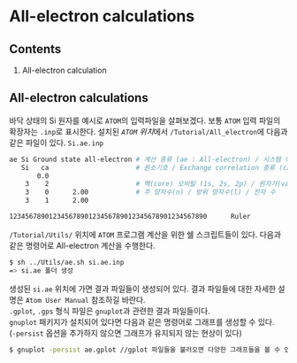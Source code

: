All-electron calculations
===============================
## Contents
1. All-electron calculation

## All-electron calculations

바닥 상태의 Si 원자를 예시로 `ATOM`의 입력파일을 살펴보겠다. 보통 `ATOM` 입력 파일의 확장자는 `.inp`로 표시한다. 설치된 *`ATOM` 위치*에서 `/Tutorial/All_electron`에 다음과 같은 파일이 있다.
`Si.ae.inp`
```bash
ae Si Ground state all-electron	# 계산 종류 (ae : All-electron) / 시스템 이름
   Si   ca			            # 원소기호 / Exchange correlation 종류 (ca : non-realistic)
       0.0
    3    2			            # 핵(core) 오비탈 (1s, 2s, 2p) / 원자가(valence) 오비탈 (3s, 3p)
    3    0      2.00		    # 주 양자수(n) / 방위 양자수(l) / 전자 수
    3    1      2.00

12345678901234567890123456789012345678901234567890      Ruler
```
`/Tutorial/Utils/` 위치에 `ATOM` 프로그램 계산을 위한 쉘 스크립트들이 있다. 다음과 같은 명령어로 All-electron 계산을 수행한다.
```bash
$ sh ../Utils/ae.sh si.ae.inp
=> si.ae 폴더 생성
```
생성된 `si.ae` 위치에 가면 결과 파일들이 생성되어 있다. 결과 파일들에 대한 자세한 설명은 `Atom User Manual` 참조하길 바란다. 
<br>`.gplot`, `.gps` 형식 파일은 `gnuplot`과 관련한 결과 파일들이다. 
<br>`gnuplot` 패키지가 설치되어 있다면 다음과 같은 명령어로 그래프를 생성할 수 있다.
<br>(`-persist` 옵션을 추가하지 않으면 그래프가 유지되지 않는 현상이 있다)
```bash
$ gnuplot -persist ae.gplot //gplot 파일들을 불러오면 다양한 그래프들을 볼 수 있다.
```
